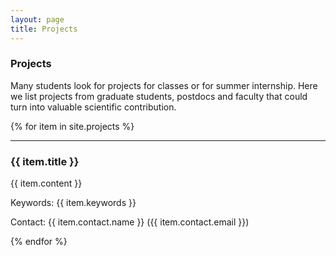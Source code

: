 ```yaml
---
layout: page
title: Projects
---
```

<h3>Projects</h3>
Many students look for projects for classes or for summer internship. Here we list projects from graduate students, postdocs and faculty that could turn into valuable scientific contribution.

{% for item in site.projects %}
  <hr />
  <h3 class="projects">{{ item.title }}</h3>
  <p>{{ item.content }}</p>
  <p>Keywords: {{ item.keywords }}</p>
  <p>Contact: {{ item.contact.name }} ({{ item.contact.email }})</p>
{% endfor %}
